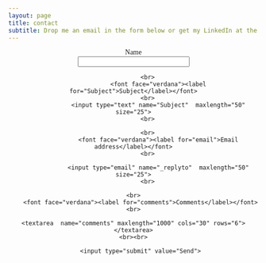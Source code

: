 ```yaml
---
layout: page
title: contact
subtitle: Drop me an email in the form below or get my LinkedIn at the bottom of any page
---
```




<form action="https://formspree.io/xavier.avrillier@gmail.com" method="POST">
<center>
                  <font face="verdana"><label for="Name">Name</label></font>
            <br>
                  <input type="text" name="Name"  maxlength="50" size="25">
            <br>

            <br>
                  <font face="verdana"><label for="Subject">Subject</label></font>
            <br>
                  <input type="text" name="Subject"  maxlength="50" size="25">
            <br>

            <br>
                  <font face="verdana"><label for="email">Email address</label></font>
            <br>

                  <input type="email" name="_replyto"  maxlength="50" size="25">
            <br>

	<br>
  		<font face="verdana"><label for="comments">Comments</label></font>
	<br>

  	<textarea  name="comments" maxlength="1000" cols="30" rows="6"></textarea>
	<br><br>

        <input type="submit" value="Send">
<br>

</center>
</form> 
<!--
<form action="https://formspree.io/xavier.avrillier@gmail.com" method="POST">
<center>
<table border="0">
      <tr>
            <td style="text-align:center">
                  <label for="Name">Name</label>
            </td>
			<tr></tr>
            <td style="text-align:center">
                  <input type="text" name="Name"  maxlength="50" size="30">
            </td>
      </tr>
      <tr>
            <td style="text-align:center">
                  <label for="Subject">Subject</label>
            </td><tr></tr>
            <td style="text-align:center">
                  <input type="text" name="Subject"  maxlength="50" size="30">
            </td>
      </tr>
      <tr>
            <td style="text-align:center">
                  <label for="email">Email address</label>
            </td><tr></tr>
            <td style="text-align:center">
                  <input type="email" name="_replyto"  maxlength="50" size="30">
            </td>
      </tr>
	   <td style="text-align:center">
  <label for="comments">Comments</label>
 </td><tr></tr>
 <td style="text-align:center">
  <textarea  name="comments" maxlength="1000" cols="25" rows="6"></textarea>
 </td>
      <tr>
            <td style="text-align:center">
                  <input type="submit" value="Send">
            </td>
      </tr>
</table>
</center>
</form> 
-->
